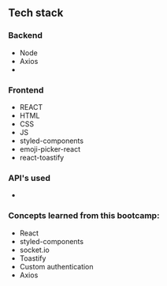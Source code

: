 ## Tech stack

### Backend

- Node
- Axios
-

### Frontend

- REACT
- HTML
- CSS
- JS
- styled-components
- emoji-picker-react
- react-toastify

### API's used

-

### Concepts learned from this bootcamp:

- React
- styled-components
- socket.io
- Toastify
- Custom authentication
- Axios
